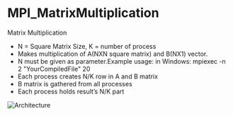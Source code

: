 # MPI_MatrixMultiplication
Matrix Multiplication


- N = Square Matrix Size,  K = number of process
- Makes multiplication of A(NXN square matrix) and B(NX1) vector.
- N must be given as parameter.Example usage: in Windows: mpiexec -n 2 "YourCompiledFile" 20
- Each process creates N/K row in A and B matrix
- B matrix is gathered from all processes
- Each process holds result’s N/K part


![Architecture](https://user-images.githubusercontent.com/26605040/100268496-2d69a500-2f66-11eb-8e35-4291a3c90661.JPG)

